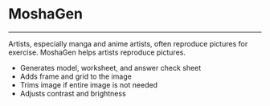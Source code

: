 # MoshaGen
---
Artists, especially manga and anime artists, often reproduce pictures for exercise. MoshaGen helps artists reproduce pictures.

- Generates model, worksheet, and answer check sheet
- Adds frame and grid to the image
- Trims image if entire image is not needed
- Adjusts contrast and brightness
